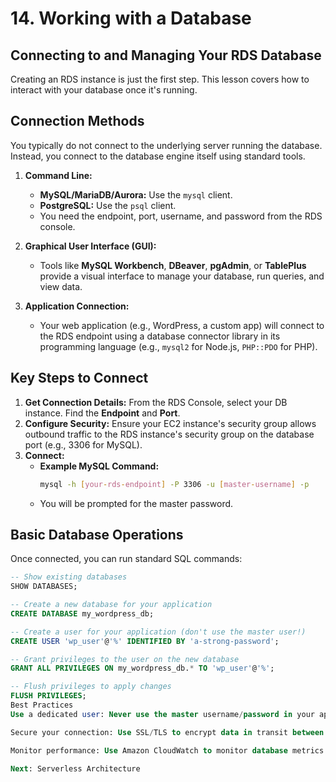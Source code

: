 # 14. Working with a Database

## Connecting to and Managing Your RDS Database

Creating an RDS instance is just the first step. This lesson covers how to interact with your database once it's running.

## Connection Methods

You typically do not connect to the underlying server running the database. Instead, you connect to the database engine itself using standard tools.

1.  **Command Line:**
    *   **MySQL/MariaDB/Aurora:** Use the `mysql` client.
    *   **PostgreSQL:** Use the `psql` client.
    *   You need the endpoint, port, username, and password from the RDS console.

2.  **Graphical User Interface (GUI):**
    *   Tools like **MySQL Workbench**, **DBeaver**, **pgAdmin**, or **TablePlus** provide a visual interface to manage your database, run queries, and view data.

3.  **Application Connection:**
    *   Your web application (e.g., WordPress, a custom app) will connect to the RDS endpoint using a database connector library in its programming language (e.g., `mysql2` for Node.js, `PHP::PDO` for PHP).

## Key Steps to Connect

1.  **Get Connection Details:** From the RDS Console, select your DB instance. Find the **Endpoint** and **Port**.
2.  **Configure Security:** Ensure your EC2 instance's security group allows outbound traffic to the RDS instance's security group on the database port (e.g., 3306 for MySQL).
3.  **Connect:**
    *   **Example MySQL Command:**
        ```bash
        mysql -h [your-rds-endpoint] -P 3306 -u [master-username] -p
        ```
    *   You will be prompted for the master password.

## Basic Database Operations

Once connected, you can run standard SQL commands:

```sql
-- Show existing databases
SHOW DATABASES;

-- Create a new database for your application
CREATE DATABASE my_wordpress_db;

-- Create a user for your application (don't use the master user!)
CREATE USER 'wp_user'@'%' IDENTIFIED BY 'a-strong-password';

-- Grant privileges to the user on the new database
GRANT ALL PRIVILEGES ON my_wordpress_db.* TO 'wp_user'@'%';

-- Flush privileges to apply changes
FLUSH PRIVILEGES;
Best Practices
Use a dedicated user: Never use the master username/password in your applications. Create a separate user with limited privileges.

Secure your connection: Use SSL/TLS to encrypt data in transit between your application and the database.

Monitor performance: Use Amazon CloudWatch to monitor database metrics like CPU utilization, free storage space, and memory.

Next: Serverless Architecture

